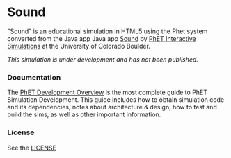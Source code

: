 Sound
================

"Sound" is an educational simulation in HTML5 using the Phet system converted from the Java app Java app <a href="https://phet.colorado.edu/en/simulation/legacy/sound" target="_blank">Sound</a> by <a href="https://phet.colorado.edu/" target="_blank">PhET Interactive Simulations</a>
at the University of Colorado Boulder.

*This simulation is under development and has not been published.*

### Documentation
The <a href="https://github.com/phetsims/phet-info/blob/master/doc/phet-development-overview.md" target="_blank">PhET Development Overview</a> is the most complete guide to PhET Simulation
Development. This guide includes how to obtain simulation code and its dependencies, notes about architecture & design, how to test and build
the sims, as well as other important information.

### License
See the <a href="https://github.com/phetsims/sound/blob/master/LICENSE" target="_blank">LICENSE</a>

